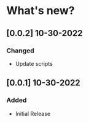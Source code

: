 # What's new?

## [0.0.2] 10-30-2022
### Changed
- Update scripts

## [0.0.1] 10-30-2022
### Added
- Initial Release